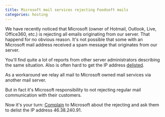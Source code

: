 ```yaml
---
title: Microsoft mail services rejecting Foodsoft mails
categories: hosting
---
```


We have recently noticed that Microsoft (owner of Hotmail, Outlook, Live, Office360, etc.) is rejecting all emails originating from our server.
That happend for no obvious reason. It's not possible that some with an Microsoft mail address received a spam message that originates from our server.

You'll find quite a lot of reports from other server administrators describing the same situation. Also is often hard to get the IP address
[delisted](https://disroot.org/it/blog/microsoft_hostility).

As a workaround we relay all mail to Microsoft owned mail services via another mail server.

But in fact it's Microsoft responsibility to not rejecting regular mail communication with their customers.

Now it's your turn: [Complain](https://support.microsoft.com/de-de/home/contact) to Microsoft about the rejecting and ask them to delist the IP address 46.38.240.91.
